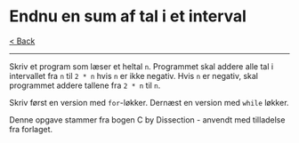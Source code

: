 # Endnu en sum af tal i et interval

[< Back](../README.md)

---

Skriv et program som læser et heltal `n`. Programmet skal addere alle tal i intervallet fra `n` til `2 * n` hvis `n` er ikke negativ. Hvis `n` er negativ, skal programmet addere tallene fra `2 * n` til `n`.

Skriv først en version med `for`-løkker. Dernæst en version med `while` løkker.

Denne opgave stammer fra bogen C by Dissection - anvendt med tilladelse fra forlaget.
